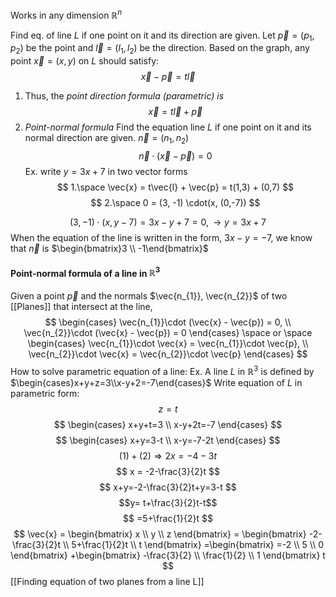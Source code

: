 Works in any dimension $\mathbb{R}^n$

Find eq. of line $L$ if one point on it and its direction are given.
Let $\vec{p} = (p_{1}, p_{2})$ be the point and $\vec{l} = (l_{1}, l_{2})$ be the direction.
Based on the graph, any point $\vec{x} = (x,y)$ on $L$ should satisfy:
$$
\vec{x} - \vec{p} = t\vec{l}
$$
1. Thus, the *point direction formula (parametric) is*
$$
\vec{x} = t\vec{l} + \vec{p}
$$
2. *Point-normal formula*
	 Find the equation line $L$ if one point on it and its normal direction are given.
	 $\vec{n} = (n_{1}, n_{2})$	
$$
\vec{n} \cdot (\vec{x} - \vec{p}) = 0
$$
Ex. write $y = 3x + 7$ in two vector forms
$$
1.\space \vec{x} = t\vec{l} + \vec{p} = t(1,3) + (0,7)
$$
$$
2.\space 0 = (3, -1) \cdot(x, (0,-7))
$$

$$
(3, -1)\cdot(x, y-7) =  3x - y + 7 = 0, \rightarrow y = 3x + 7
$$
When the equation of the line is written in the form, $3x - y = -7$, we know that $\vec{n}$  is $\begin{bmatrix}3 \\ -1\end{bmatrix}$
#### Point-normal formula of a line in $\mathbb{R}^3$
Given a point $\vec{p}$ and the normals $\vec{n_{1}}, \vec{n_{2}}$ of two [[Planes]] that intersect at the line,
$$
\begin{cases}
\vec{n_{1}}\cdot (\vec{x} - \vec{p}) = 0, \\
\vec{n_{2}}\cdot (\vec{x} - \vec{p}) = 0
\end{cases}
\space or \space 
\begin{cases}
\vec{n_{1}}\cdot \vec{x} = \vec{n_{1}}\cdot \vec{p}, \\
\vec{n_{2}}\cdot \vec{x} = \vec{n_{2}}\cdot \vec{p}
\end{cases}
$$
How to solve parametric equation of a line:
Ex. A line $L$ in $\mathbb{R}^3$ is defined by $\begin{cases}x+y+z=3\\x-y+2=-7\end{cases}$
Write equation of $L$ in parametric form:
$$
z = t
$$
$$
\begin{cases}
x+y+t=3 \\
x-y+2t=-7
\end{cases}
$$
$$
\begin{cases}
x+y=3-t \\
x-y=-7-2t
\end{cases}
$$
$$
(1) + (2) \Rightarrow 2x=-4-3t
$$
$$
x = -2-\frac{3}{2}t
$$
$$
x+y=-2-\frac{3}{2}t+y=3-t
$$
$$y= t+\frac{3}{2}t-t$$
$$
=5+\frac{1}{2}t
$$
$$
\vec{x} = \begin{bmatrix}
x \\
y \\
z
\end{bmatrix}
= \begin{bmatrix}
-2-\frac{3}{2}t \\
5+\frac{1}{2}t \\
t
\end{bmatrix}
=\begin{bmatrix}
=-2 \\
5 \\
0
\end{bmatrix}
+\begin{bmatrix}
-\frac{3}{2} \\
\frac{1}{2} \\
1
\end{bmatrix}
t
$$
[[Finding equation of two planes from a line L]]